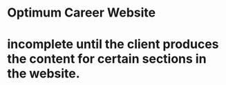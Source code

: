 # Optimum Career Website 

# incomplete until the client produces the content for certain sections in the website.
